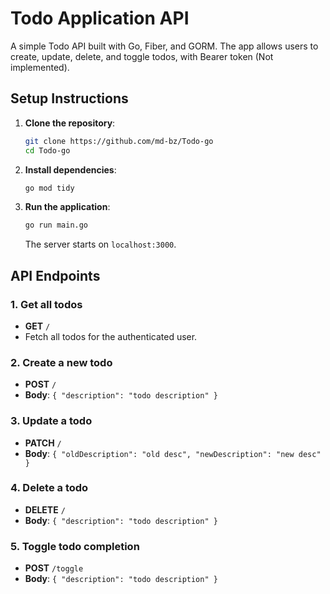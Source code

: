 # Todo Application API

A simple Todo API built with Go, Fiber, and GORM. The app allows users to create, update, delete, and toggle todos, with Bearer token (Not implemented).

## Setup Instructions

1. **Clone the repository**:
   ```bash
   git clone https://github.com/md-bz/Todo-go
   cd Todo-go
   ```

2. **Install dependencies**:
   ```bash
   go mod tidy
   ```

3. **Run the application**:
   ```bash
   go run main.go
   ```
   The server starts on `localhost:3000`.

## API Endpoints

### 1. Get all todos
- **GET** `/`
- Fetch all todos for the authenticated user.

### 2. Create a new todo
- **POST** `/`
- **Body**: `{ "description": "todo description" }`

### 3. Update a todo
- **PATCH** `/`
- **Body**: `{ "oldDescription": "old desc", "newDescription": "new desc" }`

### 4. Delete a todo
- **DELETE** `/`
- **Body**: `{ "description": "todo description" }`

### 5. Toggle todo completion
- **POST** `/toggle`
- **Body**: `{ "description": "todo description" }`